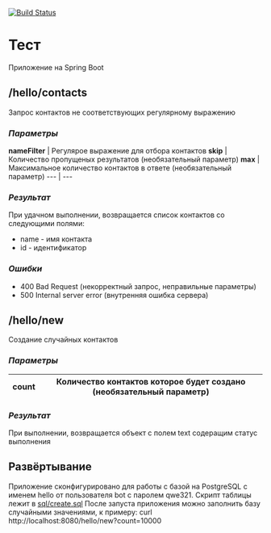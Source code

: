 [![Build Status](https://travis-ci.org/bot437/test.svg?branch=master)](https://travis-ci.org/bot437/test)
# Тест

Приложение на Spring Boot

## /hello/contacts
Запрос контактов не соответствующих регулярному выражению

### _Параметры_
**nameFilter** | Регулярое выражение для отбора контактов
**skip** | Количество пропущеных результатов (необязательный параметр)
**max** | Максимальное количество контактов в ответе (необязательный параметр)
--- | ---

### _Результат_
При удачном выполнении, возвращается список контактов со следующими полями:
* name - имя контакта
* id - идентификатор

### _Ошибки_
* 400 Bad Request (некорректный запрос, неправильные параметры)
* 500 Internal server error (внутренняя ошибка сервера)


## /hello/new
Создание случайных контактов

### _Параметры_
**count** | Количество контактов которое будет создано (необязательный параметр)
--- | ---

### _Результат_
При выполнении, возвращается объект с полем text содеращим статус выполнения

## Развёртывание
 Приложение сконфигурировано для работы с базой на PostgreSQL с именем hello от пользователя bot с паролем qwe321.
 Скрипт таблицы лежит в [sql/create.sql](sql/create.sql)
 После запуста приложения можно заполнить базу случайными значениями, к примеру: curl http://localhost:8080/hello/new?count=10000
